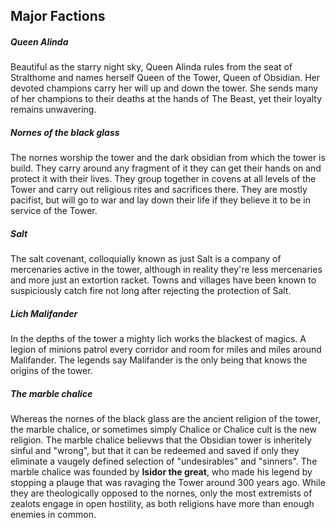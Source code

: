 ## Major Factions

##### Queen Alinda
Beautiful as the starry night sky, Queen Alinda rules from the seat of Stralthome and names herself Queen of the Tower, Queen of Obsidian. Her devoted champions carry her will up and down the tower. She sends  many of her champions to their deaths at the hands of The Beast, yet their loyalty remains unwavering. 
##### Nornes of the black glass
The nornes worship the tower and the dark obsidian from which the tower is build. They carry around any fragment of it they can get their hands on and protect it with their lives. They group together in covens at all levels of the Tower and carry out religious rites and sacrifices there. They are mostly pacifist, but will go to war and lay down their life if they believe it to be in service of the Tower. 
##### Salt
The salt covenant, colloquially known as just Salt is a company of mercenaries active in the tower, although in reality they're less mercenaries and more just an extortion racket. Towns and villages have been known to suspiciously catch fire not long after rejecting the protection of Salt. 
##### Lich Malifander
In the depths of the tower a mighty lich works the blackest of magics. A legion of minions patrol every corridor and room for miles and miles around Malifander. The legends say Malifander is the only being that knows the origins of the tower.
##### The marble chalice
Whereas the nornes of the black glass are the ancient religion of the tower, the marble chalice, or sometimes simply Chalice or Chalice cult is the new religion. The marble chalice believws that the Obsidian tower is inheritely sinful and "wrong", but that it can be redeemed and saved if only they eliminate a vaugely defined selection of "undesirables" and "sinners". The marble chalice was founded by **Isidor the great**, who made his legend by stopping a plauge that was ravaging the Tower around 300 years ago. While they are theologically opposed to the nornes, only the most extremists of zealots engage in open hostility, as both religions have more than enough enemies in common.